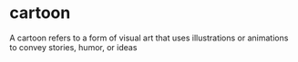 # cartoon
A cartoon refers to a form of visual art that uses illustrations or animations to convey stories, humor, or ideas
